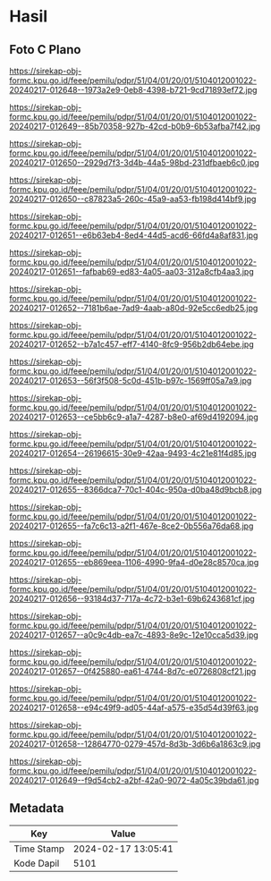 # Hasil

## Foto C Plano

https://sirekap-obj-formc.kpu.go.id/feee/pemilu/pdpr/51/04/01/20/01/5104012001022-20240217-012648--1973a2e9-0eb8-4398-b721-9cd71893ef72.jpg

https://sirekap-obj-formc.kpu.go.id/feee/pemilu/pdpr/51/04/01/20/01/5104012001022-20240217-012649--85b70358-927b-42cd-b0b9-6b53afba7f42.jpg

https://sirekap-obj-formc.kpu.go.id/feee/pemilu/pdpr/51/04/01/20/01/5104012001022-20240217-012650--2929d7f3-3d4b-44a5-98bd-231dfbaeb6c0.jpg

https://sirekap-obj-formc.kpu.go.id/feee/pemilu/pdpr/51/04/01/20/01/5104012001022-20240217-012650--c87823a5-260c-45a9-aa53-fb198d414bf9.jpg

https://sirekap-obj-formc.kpu.go.id/feee/pemilu/pdpr/51/04/01/20/01/5104012001022-20240217-012651--e6b63eb4-8ed4-44d5-acd6-66fd4a8af831.jpg

https://sirekap-obj-formc.kpu.go.id/feee/pemilu/pdpr/51/04/01/20/01/5104012001022-20240217-012651--fafbab69-ed83-4a05-aa03-312a8cfb4aa3.jpg

https://sirekap-obj-formc.kpu.go.id/feee/pemilu/pdpr/51/04/01/20/01/5104012001022-20240217-012652--7181b6ae-7ad9-4aab-a80d-92e5cc6edb25.jpg

https://sirekap-obj-formc.kpu.go.id/feee/pemilu/pdpr/51/04/01/20/01/5104012001022-20240217-012652--b7a1c457-eff7-4140-8fc9-956b2db64ebe.jpg

https://sirekap-obj-formc.kpu.go.id/feee/pemilu/pdpr/51/04/01/20/01/5104012001022-20240217-012653--56f3f508-5c0d-451b-b97c-1569ff05a7a9.jpg

https://sirekap-obj-formc.kpu.go.id/feee/pemilu/pdpr/51/04/01/20/01/5104012001022-20240217-012653--ce5bb6c9-a1a7-4287-b8e0-af69d4192094.jpg

https://sirekap-obj-formc.kpu.go.id/feee/pemilu/pdpr/51/04/01/20/01/5104012001022-20240217-012654--26196615-30e9-42aa-9493-4c21e81f4d85.jpg

https://sirekap-obj-formc.kpu.go.id/feee/pemilu/pdpr/51/04/01/20/01/5104012001022-20240217-012655--8366dca7-70c1-404c-950a-d0ba48d9bcb8.jpg

https://sirekap-obj-formc.kpu.go.id/feee/pemilu/pdpr/51/04/01/20/01/5104012001022-20240217-012655--fa7c6c13-a2f1-467e-8ce2-0b556a76da68.jpg

https://sirekap-obj-formc.kpu.go.id/feee/pemilu/pdpr/51/04/01/20/01/5104012001022-20240217-012655--eb869eea-1106-4990-9fa4-d0e28c8570ca.jpg

https://sirekap-obj-formc.kpu.go.id/feee/pemilu/pdpr/51/04/01/20/01/5104012001022-20240217-012656--93184d37-717a-4c72-b3e1-69b6243681cf.jpg

https://sirekap-obj-formc.kpu.go.id/feee/pemilu/pdpr/51/04/01/20/01/5104012001022-20240217-012657--a0c9c4db-ea7c-4893-8e9c-12e10cca5d39.jpg

https://sirekap-obj-formc.kpu.go.id/feee/pemilu/pdpr/51/04/01/20/01/5104012001022-20240217-012657--0f425880-ea61-4744-8d7c-e0726808cf21.jpg

https://sirekap-obj-formc.kpu.go.id/feee/pemilu/pdpr/51/04/01/20/01/5104012001022-20240217-012658--e94c49f9-ad05-44af-a575-e35d54d39f63.jpg

https://sirekap-obj-formc.kpu.go.id/feee/pemilu/pdpr/51/04/01/20/01/5104012001022-20240217-012658--12864770-0279-457d-8d3b-3d6b6a1863c9.jpg

https://sirekap-obj-formc.kpu.go.id/feee/pemilu/pdpr/51/04/01/20/01/5104012001022-20240217-012649--f9d54cb2-a2bf-42a0-9072-4a05c39bda61.jpg


## Metadata

| Key        | Value               |
| ---------- | ------------------- |
| Time Stamp | 2024-02-17 13:05:41 |
| Kode Dapil | 5101                |



